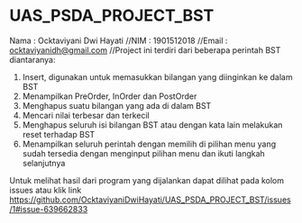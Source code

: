 # UAS_PSDA_PROJECT_BST
Nama  : Ocktaviyani Dwi Hayati
//NIM   : 1901512018
//Email : ocktaviyanidh@gmail.com
//Project ini terdiri dari beberapa perintah BST diantaranya:
1. Insert, digunakan untuk memasukkan bilangan yang diinginkan ke dalam BST
2. Menampilkan PreOrder, InOrder dan PostOrder
3. Menghapus suatu bilangan yang ada di dalam BST
4. Mencari nilai terbesar dan terkecil
5. Menghapus seluruh isi bilangan BST atau dengan kata lain melakukan reset terhadap BST
6. Menampilkan seluruh perintah dengan memilih di pilihan menu yang sudah tersedia dengan menginput pilihan menu dan ikuti langkah selanjutnya

Untuk melihat hasil dari program yang dijalankan dapat dilihat pada kolom issues atau klik link https://github.com/OcktaviyaniDwiHayati/UAS_PSDA_PROJECT_BST/issues/1#issue-639662833
